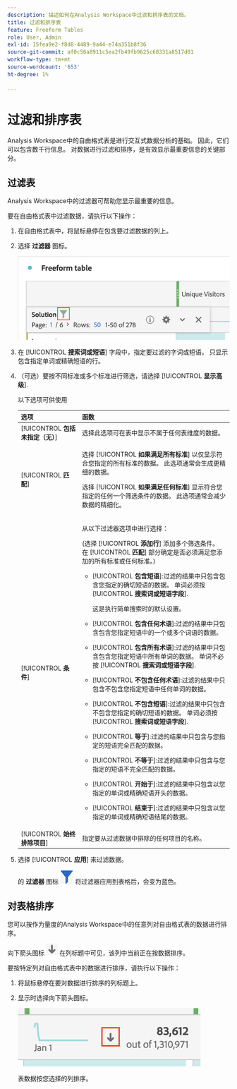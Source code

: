 ```yaml
---
description: 描述如何在Analysis Workspace中过滤和排序表的文档。
title: 过滤和排序表
feature: Freeform Tables
role: User, Admin
exl-id: 15fea9e2-f8d8-4489-9a44-e74a351b8f36
source-git-commit: af0c56a8911c5ea2fb49fb9625c68331a8517d81
workflow-type: tm+mt
source-wordcount: '653'
ht-degree: 1%

---
```


# 过滤和排序表

Analysis Workspace中的自由格式表是进行交互式数据分析的基础。 因此，它们可以包含数千行信息。 对数据进行过滤和排序，是有效显示最重要信息的关键部分。

## 过滤表

Analysis Workspace中的过滤器可帮助您显示最重要的信息。

要在自由格式表中过滤数据，请执行以下操作：

1. 在自由格式表中，将鼠标悬停在包含要过滤数据的列上。 <!--only some types of columns show the filter... Which? Just Dimensions?-->

1. 选择 **过滤器** 图标。

   ![表格中的“过滤器”图标](assets/table-filter-icon.png)

1. 在 [!UICONTROL **搜索词或短语**] 字段中，指定要过滤的字词或短语。 只显示包含指定单词或精确短语的行。

1. （可选）要按不同标准或多个标准进行筛选，请选择 [!UICONTROL **显示高级**].

   以下选项可供使用

   | 选项 | 函数 |
   |---------|----------|
   | [!UICONTROL **包括未指定（无）**] | 选择此选项可在表中显示不属于任何表维度的数据。 <!--what is this?--> |
   | [!UICONTROL **匹配**] | <p>选择 [!UICONTROL **如果满足所有标准**] 以仅显示符合您指定的所有标准的数据。 此选项通常会生成更精细的数据。</p> <p>选择 [!UICONTROL **如果满足任何标准**] 显示符合您指定的任何一个筛选条件的数据。 此选项通常会减少数据的精细化。</p> |
   | [!UICONTROL **条件**] | <p>从以下过滤器选项中进行选择：</p><p>(选择 [!UICONTROL **添加行**] 添加多个筛选条件。 在 [!UICONTROL **匹配**] 部分确定是否必须满足您添加的所有标准或任何标准。)</p><ul><li><p>[!UICONTROL **包含短语**]:过滤的结果中只包含包含您指定的确切短语的数据。 单词必须按 [!UICONTROL **搜索词或短语字段**].<p>这是执行简单搜索时的默认设置。</p></p></li><li><p>[!UICONTROL **包含任何术语**]:过滤的结果中只包含包含您指定短语中的一个或多个词语的数据。 </p></li><li><p>[!UICONTROL **包含所有术语**]:过滤的结果中只包含包含您指定短语中所有单词的数据。 单词不必按 [!UICONTROL **搜索词或短语字段**].</p></li><li><p>[!UICONTROL **不包含任何术语**]:过滤的结果中只包含不包含您指定短语中任何单词的数据。 </p></li><li><p>[!UICONTROL **不包含短语**]:过滤的结果中只包含不包含您指定的确切短语的数据。 单词必须按 [!UICONTROL **搜索词或短语字段**].</p></li><li><p>[!UICONTROL **等于**]:过滤的结果中只包含与您指定的短语完全匹配的数据。 </p></li><li><p>[!UICONTROL **不等于**]:过滤的结果中只包含与您指定的短语不完全匹配的数据。 </p></li><li><p>[!UICONTROL **开始于**]:过滤的结果中只包含以您指定的单词或精确短语开头的数据。 </p></li><li><p>[!UICONTROL **结束于**]:过滤的结果中只包含以您指定的单词或精确短语结尾的数据。 </p></li></ul> |
   | [!UICONTROL **始终排除项目**] | 指定要从过滤数据中排除的任何项目的名称。 |

1. 选择 [!UICONTROL **应用**] 来过滤数据。

   的 **过滤器** 图标 ![蓝色过滤器图标已过滤的表](assets/table-filter-blue-icon.png) 将过滤器应用到表格后，会变为蓝色。

## 对表格排序

您可以按作为量度的Analysis Workspace中的任意列对自由格式表的数据进行排序。

向下箭头图标 ![向下箭头图标已排序的表列](assets/table-sort-arrow-icon.png) 在列标题中可见，该列中当前正在按数据排序。

要按特定列对自由格式表中的数据进行排序，请执行以下操作：

1. 将鼠标悬停在要对数据进行排序的列标题上。

1. 显示时选择向下箭头图标。

   ![向下箭头图标已排序的表列](assets/table-sort.png)

   表数据按您选择的列排序。
